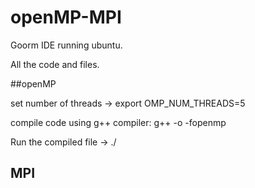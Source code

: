 # openMP-MPI

Goorm IDE running ubuntu.

All the code and files.



##openMP

set number of threads ->  export OMP_NUM_THREADS=5

compile code using g++ compiler: g++ -o <compiled file name> -fopenmp <cpp file name.cpp>
  
Run the compiled file -> ./<compiled file name>
  
  
  
  
## MPI
